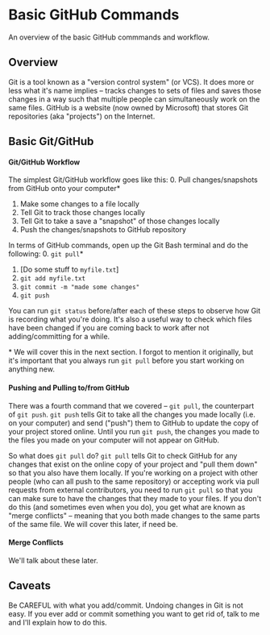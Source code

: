 # Basic GitHub Commands
An overview of the basic GitHub commmands and workflow. 

## Overview
Git is a tool known as a "version control system" (or VCS). It does more or less what it's name implies – tracks changes to sets of files and saves those changes in a way such that multiple people can simultaneously work on the same files. GitHub is a website (now owned by Microsoft) that stores Git repositories (aka "projects") on the Internet. 

## Basic Git/GitHub
#### Git/GitHub Workflow
The simplest Git/GitHub workflow goes like this:
0. Pull changes/snapshots from GitHub onto your computer*
1. Make some changes to a file locally
2. Tell Git to track those changes locally
3. Tell Git to take a save a "snapshot" of those changes locally
4. Push the changes/snapshots to GitHub repository

In terms of GitHub commands, open up the Git Bash terminal and do the following:
0. `git pull`*
1. [Do some stuff to `myfile.txt`]
2. `git add myfile.txt`
3. `git commit -m "made some changes"`
4. `git push`

You can run `git status` before/after each of these steps to observe how Git is recording what you're doing. It's also a useful way to check which files have been changed if you are coming back to work after not adding/committing for a while. 

\* We will cover this in the next section. I forgot to mention it originally, but it's important that you always run `git pull` before you start working on anything new. 

#### Pushing and Pulling to/from GitHub
There was a fourth command that we covered – `git pull`, the counterpart of `git push`. `git push` tells Git to take all the changes you made locally (i.e. on your computer) and send ("push") them to GitHub to update the copy of your project stored online. Until you run `git push`, the changes you made to the files you made on your computer will not appear on GitHub.

So what does `git pull` do? `git pull` tells Git to check GitHub for any changes that exist on the online copy of your project and "pull them down" so that you also have them locally. If you're working on a project with other people (who can all push to the same repository) or accepting work via pull requests from external contributors, you need to run `git pull` so that you can make sure to have the changes that they made to your files. If you don't do this (and sometimes even when you do), you get what are known as "merge conflicts" – meaning that you both made changes to the same parts of the same file. We will cover this later, if need be. 

#### Merge Conflicts
We'll talk about these later.

## Caveats
Be CAREFUL with what you add/commit. Undoing changes in Git is not easy. If you ever add or commit something you want to get rid of, talk to me and I'll explain how to do this. 
